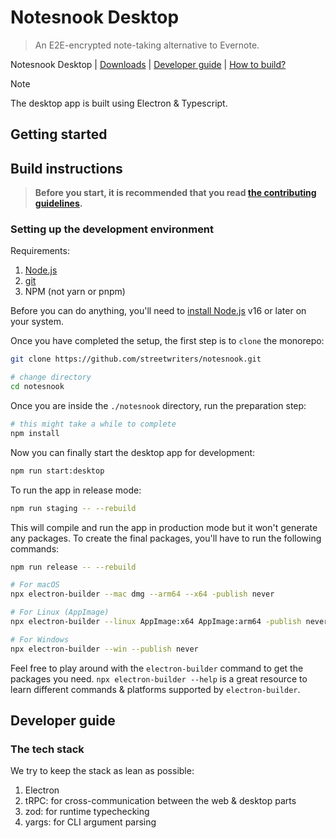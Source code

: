 # Notesnook Desktop

> An E2E-encrypted note-taking alternative to Evernote.

Notesnook Desktop | <a href="https://notesnook.com/downloads">Downloads</a> | <a href="#developer-guide">Developer guide</a> | <a href="#build-instructions">How to build?</a>

> [!NOTE]
>
> The desktop app is built using Electron & Typescript.

## Getting started

## Build instructions

> **Before you start, it is recommended that you read [the contributing guidelines](/CONTRIBUTING.md).**

### Setting up the development environment

Requirements:

1. [Node.js](https://nodejs.org/en/download/)
2. [git](https://git-scm.com/downloads)
3. NPM (not yarn or pnpm)

Before you can do anything, you'll need to [install Node.js](https://nodejs.org/en/download/) v16 or later on your system.

Once you have completed the setup, the first step is to `clone` the monorepo:

```bash
git clone https://github.com/streetwriters/notesnook.git

# change directory
cd notesnook
```

Once you are inside the `./notesnook` directory, run the preparation step:

```bash
# this might take a while to complete
npm install
```

Now you can finally start the desktop app for development:

```bash
npm run start:desktop
```

To run the app in release mode:

```bash
npm run staging -- --rebuild
```

This will compile and run the app in production mode but it won't generate any packages. To create the final packages, you'll have to run the following commands:

```bash
npm run release -- --rebuild

# For macOS
npx electron-builder --mac dmg --arm64 --x64 -publish never

# For Linux (AppImage)
npx electron-builder --linux AppImage:x64 AppImage:arm64 -publish never

# For Windows
npx electron-builder --win --publish never
```

Feel free to play around with the `electron-builder` command to get the packages you need. `npx electron-builder --help` is a great resource to learn different commands & platforms supported by `electron-builder`.

## Developer guide

### The tech stack

We try to keep the stack as lean as possible:

1. Electron
2. tRPC: for cross-communication between the web & desktop parts
3. zod: for runtime typechecking
4. yargs: for CLI argument parsing
